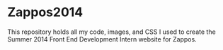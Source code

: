 Zappos2014
==========

This repository holds all my code, images, and CSS I used to create the Summer 2014 Front End Development Intern website for Zappos.
